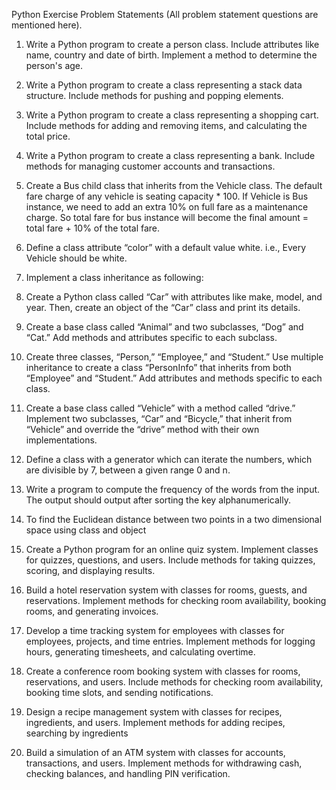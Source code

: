 Python Exercise Problem Statements
(All problem statement questions are mentioned here).

1. Write a Python program to create a person class. Include attributes like name,
country and date of birth. Implement a method to determine the person's age.

2. Write a Python program to create a class representing a stack data structure.
Include methods for pushing and popping elements.

3. Write a Python program to create a class representing a shopping cart. Include
methods for adding and removing items, and calculating the total price.

4. Write a Python program to create a class representing a bank. Include methods for
managing customer accounts and transactions.

5. Create a Bus child class that inherits from the Vehicle class. The default fare
charge of any vehicle is seating capacity * 100. If Vehicle is Bus instance, we
need to add an extra 10% on full fare as a maintenance charge. So total fare for
bus instance will become the final amount = total fare + 10% of the total fare.

6. Define a class attribute “color” with a default value white. i.e., Every Vehicle
should be white.

7. Implement a class inheritance as following:

8. Create a Python class called “Car” with attributes like make, model, and year.
Then, create an object of the “Car” class and print its details.

9. Create a base class called “Animal” and two subclasses, “Dog” and “Cat.” Add
methods and attributes specific to each subclass.

10. Create three classes, “Person,” “Employee,” and “Student.” Use multiple
inheritance to create a class “PersonInfo” that inherits from both “Employee” and
“Student.” Add attributes and methods specific to each class.

11. Create a base class called “Vehicle” with a method called “drive.” Implement two
subclasses, “Car” and “Bicycle,” that inherit from “Vehicle” and override the “drive”
method with their own implementations.

12. Define a class with a generator which can iterate the numbers, which are divisible
by 7, between a given range 0 and n.

13. Write a program to compute the frequency of the words from the input. The
output should output after sorting the key alphanumerically.

14. To find the Euclidean distance between two points in a two dimensional space
using class and object

15. Create a Python program for an online quiz system. Implement classes for
quizzes, questions, and users. Include methods for taking quizzes, scoring, and
displaying results.

16. Build a hotel reservation system with classes for rooms, guests, and reservations.
Implement methods for checking room availability, booking rooms, and generating
invoices.

17. Develop a time tracking system for employees with classes for employees,
projects, and time entries. Implement methods for logging hours, generating
timesheets, and calculating overtime.

18. Create a conference room booking system with classes for rooms, reservations,
and users. Include methods for checking room availability, booking time slots, and
sending notifications.

19. Design a recipe management system with classes for recipes, ingredients, and
users. Implement methods for adding recipes, searching by ingredients

20. Build a simulation of an ATM system with classes for accounts, transactions, and
users. Implement methods for withdrawing cash, checking balances, and handling
PIN verification.
